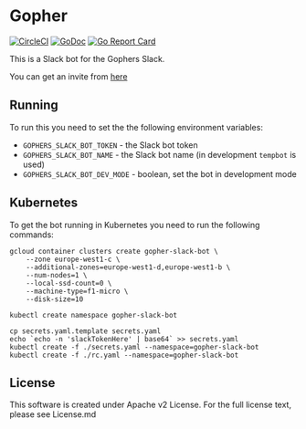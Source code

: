 # Gopher

[![CircleCI](https://circleci.com/gh/gopheracademy/gopher.svg?style=svg)](https://circleci.com/gh/gopheracademy/gopher)
[![GoDoc](https://godoc.org/github.com/gopher/gopher?status.svg)](https://godoc.org/github.com/gopheracademy/gopher)
[![Go Report Card](https://goreportcard.com/badge/github.com/gopheracademy/gopher)](https://goreportcard.com/report/github.com/gopheracademy/gopher)

This is a Slack bot for the Gophers Slack.

You can get an invite from [here](https://invite.slack.golangbridge.org/)

## Running

To run this you need to set the the following environment variables:
- ` GOPHERS_SLACK_BOT_TOKEN ` - the Slack bot
token
- ` GOPHERS_SLACK_BOT_NAME ` - the Slack bot name (in development `tempbot` is used)
- ` GOPHERS_SLACK_BOT_DEV_MODE ` - boolean, set the bot in development mode

## Kubernetes

To get the bot running in Kubernetes you need to run the following commands:

```
gcloud container clusters create gopher-slack-bot \
    --zone europe-west1-c \
    --additional-zones=europe-west1-d,europe-west1-b \
    --num-nodes=1 \
    --local-ssd-count=0 \
    --machine-type=f1-micro \
    --disk-size=10

kubectl create namespace gopher-slack-bot

cp secrets.yaml.template secrets.yaml
echo `echo -n 'slackTokenHere' | base64` >> secrets.yaml
kubectl create -f ./secrets.yaml --namespace=gopher-slack-bot
kubectl create -f ./rc.yaml --namespace=gopher-slack-bot
```

## License

This software is created under Apache v2 License. For the full license text, please see License.md